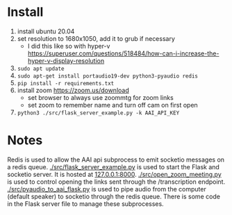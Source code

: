 # Install

1. install ubuntu 20.04
1. set resolution to 1680x1050, add it to grub if necessary
   - I did this like so with hyper-v https://superuser.com/questions/518484/how-can-i-increase-the-hyper-v-display-resolution
1. `sudo apt update`
1. `sudo apt-get install portaudio19-dev python3-pyaudio redis`
1. `pip install -r requirements.txt`
1. install zoom https://zoom.us/download
   - set browser to always use zoommtg for zoom links
   - set zoom to remember name and turn off cam on first open
1. `python3 ./src/flask_server_example.py -k AAI_API_KEY`

# Notes

Redis is used to allow the AAI api subprocess to emit socketio messages on a redis queue. [./src/flask_server_example.py](./src/flask_server_example.py) is used to start the Flask and socketio server. It is hosted at [127.0.0.1:8000](127.0.0.1:8000). [./src/open_zoom_meeting.py](./src/open_zoom_meeting.py) is used to control opening the links sent through the /transcription endpoint. [./src/pyaudio_to_aai_flask.py](./src/pyaudio_to_aai_flask.py) is used to pipe audio from the computer (default speaker) to socketio through the redis queue. There is some code in the Flask server file to manage these subprocesses.
